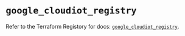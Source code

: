# `google_cloudiot_registry`

Refer to the Terraform Registory for docs: [`google_cloudiot_registry`](https://registry.terraform.io/providers/hashicorp/google/4.76.0/docs/resources/cloudiot_registry).
